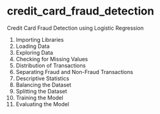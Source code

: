 # credit_card_fraud_detection
Credit Card Fraud Detection using Logistic Regression

1. Importing Libraries
2. Loading Data
3. Exploring Data
4. Checking for Missing Values
5. Distribution of Transactions
6. Separating Fraud and Non-Fraud Transactions
7. Descriptive Statistics
8. Balancing the Dataset
9. Splitting the Dataset
10. Training the Model
11. Evaluating the Model

